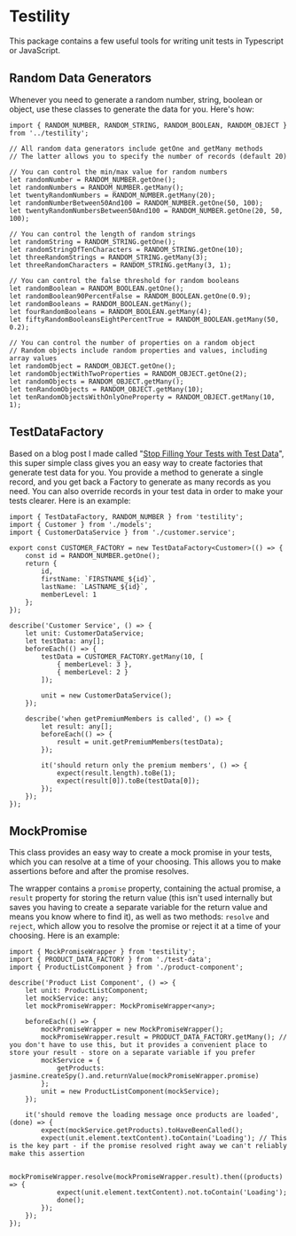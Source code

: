 # Testility

This package contains a few useful tools for writing unit tests in Typescript or JavaScript.

## Random Data Generators

Whenever you need to generate a random number, string, boolean or object, use these classes to generate the data for you. Here's how:

    import { RANDOM_NUMBER, RANDOM_STRING, RANDOM_BOOLEAN, RANDOM_OBJECT } from '../testility';

    // All random data generators include getOne and getMany methods
    // The latter allows you to specify the number of records (default 20)

    // You can control the min/max value for random numbers
    let randomNumber = RANDOM_NUMBER.getOne();
    let randomNumbers = RANDOM_NUMBER.getMany();
    let twentyRandomNumbers = RANDOM_NUMBER.getMany(20);
    let randomNumberBetween50And100 = RANDOM_NUMBER.getOne(50, 100);
    let twentyRandomNumbersBetween50And100 = RANDOM_NUMBER.getOne(20, 50, 100);

    // You can control the length of random strings
    let randomString = RANDOM_STRING.getOne();
    let randomStringOfTenCharacters = RANDOM_STRING.getOne(10);
    let threeRandomStrings = RANDOM_STRING.getMany(3);
    let threeRandomCharacters = RANDOM_STRING.getMany(3, 1);

    // You can control the false threshold for random booleans
    let randomBoolean = RANDOM_BOOLEAN.getOne();
    let randomBoolean90PercentFalse = RANDOM_BOOLEAN.getOne(0.9);
    let randomBooleans = RANDOM_BOOLEAN.getMany();
    let fourRandomBooleans = RANDOM_BOOLEAN.getMany(4);
    let fiftyRandomBooleansEightPercentTrue = RANDOM_BOOLEAN.getMany(50, 0.2);

    // You can control the number of properties on a random object
    // Random objects include random properties and values, including array values
    let randomObject = RANDOM_OBJECT.getOne();
    let randomObjectWithTwoProperties = RANDOM_OBJECT.getOne(2);
    let randomObjects = RANDOM_OBJECT.getMany();
    let tenRandomObjects = RANDOM_OBJECT.getMany(10);
    let tenRandomObjectsWithOnlyOneProperty = RANDOM_OBJECT.getMany(10, 1);

## TestDataFactory

Based on a blog post I made called "[Stop Filling Your Tests with Test Data](https://medium.com/better-programming/stop-filling-your-tests-with-test-data-4eaa151bfe31)", this super simple class gives you an easy way to create factories that generate test data for you. You provide a method to generate a single record, and you get back a Factory to generate as many records as you need. You can also override records in your test data in order to make your tests clearer. Here is an example:

    import { TestDataFactory, RANDOM_NUMBER } from 'testility';
    import { Customer } from './models';
    import { CustomerDataService } from './customer.service';

    export const CUSTOMER_FACTORY = new TestDataFactory<Customer>(() => {
        const id = RANDOM_NUMBER.getOne();
        return {
            id,
            firstName: `FIRSTNAME_${id}`,
            lastName: `LASTNAME_${id}`,
            memberLevel: 1
        };
    });

    describe('Customer Service', () => {
        let unit: CustomerDataService;
        let testData: any[];
        beforeEach(() => {
            testData = CUSTOMER_FACTORY.getMany(10, [
                { memberLevel: 3 },
                { memberLevel: 2 }
            ]);

            unit = new CustomerDataService();
        });

        describe('when getPremiumMembers is called', () => {
            let result: any[];
            beforeEach(() => {
                result = unit.getPremiumMembers(testData);
            });

            it('should return only the premium members', () => {
                expect(result.length).toBe(1);
                expect(result[0]).toBe(testData[0]);
            });
        });
    });

## MockPromise

This class provides an easy way to create a mock promise in your tests, which you can resolve at a time of your choosing. This allows you to make assertions before and after the promise resolves.

The wrapper contains a `promise` property, containing the actual promise, a `result` property for storing the return value (this isn't used internally but saves you having to create a separate variable for the return value and means you know where to find it), as well as two methods: `resolve` and `reject`, which allow you to resolve the promise or reject it at a time of your choosing. Here is an example:

    import { MockPromiseWrapper } from 'testility';
    import { PRODUCT_DATA_FACTORY } from './test-data';
    import { ProductListComponent } from './product-component';

    describe('Product List Component', () => {
        let unit: ProductListComponent;
        let mockService: any;
        let mockPromiseWrapper: MockPromiseWrapper<any>;

        beforeEach(() => {
            mockPromiseWrapper = new MockPromiseWrapper();
            mockPromiseWrapper.result = PRODUCT_DATA_FACTORY.getMany(); // you don't have to use this, but it provides a convenient place to store your result - store on a separate variable if you prefer
            mockService = {
                getProducts: jasmine.createSpy().and.returnValue(mockPromiseWrapper.promise)
            };
            unit = new ProductListComponent(mockService);
        });

        it('should remove the loading message once products are loaded', (done) => {
            expect(mockService.getProducts).toHaveBeenCalled();
            expect(unit.element.textContent).toContain('Loading'); // This is the key part - if the promise resolved right away we can't reliably make this assertion

            mockPromiseWrapper.resolve(mockPromiseWrapper.result).then((products) => {
                expect(unit.element.textContent).not.toContain('Loading');
                done();
            });
        });
    });
